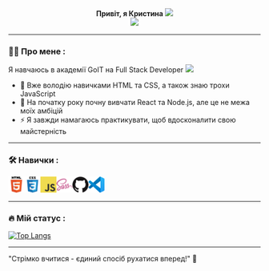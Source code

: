 <div align="center" ><b>Привіт, я Кристина </b> <img src="https://media.giphy.com/media/v1.Y2lkPTc5MGI3NjExMGJhdnh0YWRzOW12dXg1b3V5c21pcHdiamY4YXExb3ZjdnI0Znl5aiZlcD12MV9pbnRlcm5hbF9naWZfYnlfaWQmY3Q9cw/hvRJCLFzcasrR4ia7z/giphy.gif"  width="30px"/> </div>

<div id="header" align="center">
<img src="https://media.giphy.com/media/v1.Y2lkPTc5MGI3NjExZzBzYTl4amgzcW5tYTg1ang2djFmbHNvM3ZjdHQyeXEwNXg1dWVvbyZlcD12MV9pbnRlcm5hbF9naWZfYnlfaWQmY3Q9cw/rqd9R3yaDy16a8kDC1/giphy.gif" width="100" />
</div>

---

### :woman_technologist: Про мене :
Я навчаюсь в академії GoIT на Full Stack Developer <img src="https://media.giphy.com/media/WUlplcMpOCEmTGBtBW/giphy.gif" width="30"> <br>
- :seedling: Вже володію навичками HTML та CSS, а також знаю трохи JavaScript <br>
- :telescope: На початку року почну вивчати React та Node.js, але це не межа моїх амбіцій <br> 
- :zap: Я завжди намагаюсь практикувати, щоб вдосконалити свою майстерність

---

### :hammer_and_wrench: Навички :

<img align="left" alt="HTML5" width="32px" src="https://raw.githubusercontent.com/github/explore/80688e429a7d4ef2fca1e82350fe8e3517d3494d/topics/html/html.png" />

<img align="left" alt="CSS3" width="32px" src="https://raw.githubusercontent.com/github/explore/80688e429a7d4ef2fca1e82350fe8e3517d3494d/topics/css/css.png" />

<img align="left" alt="JavaScript" width="32px" src="https://raw.githubusercontent.com/github/explore/80688e429a7d4ef2fca1e82350fe8e3517d3494d/topics/javascript/javascript.png" />

<img align="left" alt="Sass" width="32px" src="https://raw.githubusercontent.com/github/explore/80688e429a7d4ef2fca1e82350fe8e3517d3494d/topics/sass/sass.png" />

<img align="left" alt="GitHub" width="32px" src="https://raw.githubusercontent.com/github/explore/78df643247d429f6cc873026c0622819ad797942/topics/github/github.png" />

<img alt="Visual Studio Code" width="32px" src="https://raw.githubusercontent.com/github/explore/80688e429a7d4ef2fca1e82350fe8e3517d3494d/topics/visual-studio-code/visual-studio-code.png" />

---

### :fire: Мій статус :

[![Top Langs](https://github-readme-stats.vercel.app/api/top-langs/?username=KristinaHranovska&layout=donut&bg_color=000000&text_color=ffffff)](https://github.com/anuraghazra/github-readme-stats)

---

"Стрімко вчитися - єдиний спосіб рухатися вперед!" 🚀
